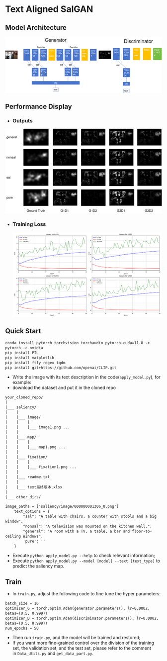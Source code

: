 #  Text Aligned SalGAN

## Model Architecture
![](features/model3.png)



## Performance Display
+ ### Outputs

![test](features/test.png)

+ ### Training Loss
  ![Figure_1](features/Figure_1.png)
  

## Quick Start
```
conda install pytorch torchvision torchaudio pytorch-cuda=11.8 -c pytorch -c nvidia
pip install PIL
pip install matplotlib
pip install ftfy regex tqdm
pip install git+https://github.com/openai/CLIP.git
```
+ Write the image with its text description in the code(```apply_model.py```), for example:
+ download the dataset and put it in the cloned repo

```
your_cloned_repo/
|
|___ saliency/
|    |
|    |___ image/
|    |    |
|    |    |___ image1.png ...
|    |
|    |___ map/
|    |    |
|    |    |___ map1.png ...
|    |
|    |___ fixation/
|    |    |
|    |    |___ fixation1.png ...
|    |
|    |___ readme.txt
|    |
|    |___ text最终版本.xlsx
|
|___ other_dirs/

```



```
image_paths = ['saliency/image/000000001306_0.png']
    text_options = {
        "sal": "A table with chairs, a counter with stools and a big window",
        "nonsal": "A television was mounted on the kitchen wall.",
        "general": "A room with a TV, a table, a bar and floor-to-ceiling Windows",
        'pure': ''
    }
```
+ Execute ```python apply_model.py --help``` to check relevant information;
+ Execute ```python apply_model.py --model [model] --text [text_type]``` to predict the saliency map.

## Train
+ In ```train.py```, adjust the following code to fine tune the hyper parameters:
```
batch_size = 16
optimizer_G = torch.optim.Adam(generator.parameters(), lr=0.0002, betas=(0.5, 0.999))
optimizer_D = torch.optim.Adam(discriminator.parameters(), lr=0.0002, betas=(0.5, 0.999))
num_epochs = 50
```
+ Then run ```train.py```, and the model will be trained and restored;
+ If you want more fine-grained control over the division of the training set, the validation set, and the test set, please refer to the comment  
 in ```Data_Utils.py``` and ```get_data_part.py```.
